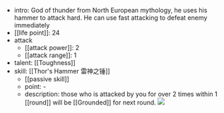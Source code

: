 - intro: God of thunder from North European mythology, he uses his hammer to attack hard. He can use fast attacking to defeat enemy immediately
- [[life point]]: 24
- attack
	- [[attack power]]: 2
	- [[attack range]]: 1
- talent: [[Toughness]]
- skill: [[Thor's Hammer 雷神之锤]]
	- [[passive skill]] 
	- point: - 
	- description: those who is attacked by you for over 2 times within 1 [[round]] will be [[Grounded]] for next round.
  ![](https://imgsa.baidu.com/forum/w%3D580/sign=58529e1e04d162d985ee621421dea950/9f219dd4b31c8701fbd1623c297f9e2f0608ff5c.jpg)
